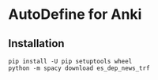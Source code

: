 # AutoDefine for Anki

## Installation

```
pip install -U pip setuptools wheel
python -m spacy download es_dep_news_trf
```